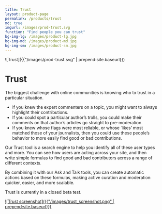 ```yaml
---
title: Trust
layout: product-page
permalink: /products/trust
md: true
imgurl: /images/prod-trust.svg
function: "Find people you can trust"
bg-img-lg: /images/product-lg.jpg
bg-img-md: /images/product-md.jpg
bg-img-sm: /images/product-sm.jpg
---
```


![Trust]({{"/images/prod-trust.svg" | prepend:site.baseurl}})

# Trust

The biggest challenge with online communities is knowing who to trust in a particular situation.

* If you knew the expert commenters on a topic, you might want to always highlight their contributions. 
* If you could spot a particular author’s trolls, you could make their comments on that author’s articles go straight to pre-moderation. 
* If you knew whose flags were most reliable, or whose ‘likes’ most matched those of your journalists, then you could use these people’s behavior to more easily find good or bad contributions.

Our Trust tool is a search engine to help you identify all of these user types and more. You can see how users are acting across your site, and then write simple formulas to find good and bad contributors across a range of different contexts. 

By combining it with our Ask and Talk tools, you can create automatic actions based on these formulas, making active curation and moderation quicker, easier, and more scalable.

Trust is currently in a closed beta test.

[![Trust screenshot]({{"/images/trust_screenshot.png" | prepend:site.baseurl}})](/images/trust_screenshot.png)

